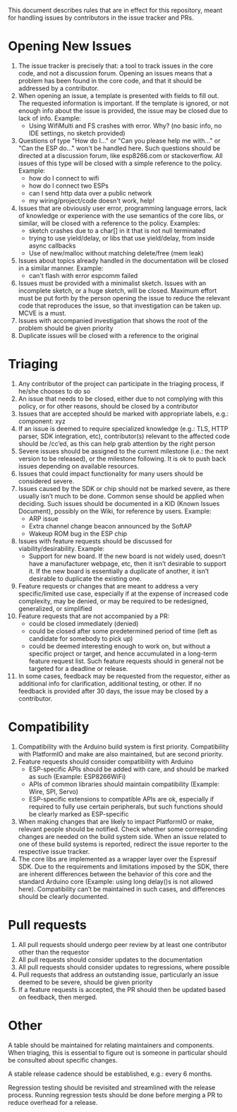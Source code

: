 This document describes rules that are in effect for this repository, meant for handling issues by contributors in the issue tracker and PRs.
# Opening New Issues
1.	The issue tracker is precisely that: a tool to track issues in the core code, and not a discussion forum. Opening an issues means that a problem has been found in the core code, and that it should be addressed by a contributor.
2.	When opening an issue, a template is presented with fields to fill out. The requested information is important. If the template is ignored, or not enough info about the issue is provided, the issue may be closed due to lack of info. Example:
      * Using WifiMulti and FS crashes with error. Why? (no basic info, no IDE settings, no sketch provided)
3. Questions of type "How do I..." or "Can you please help me with..." or "Can the ESP do..." won't be handled here. Such questions should be directed at a discussion forum, like esp8266.com or stackoverflow. All issues of this type will be closed with a simple reference to the policy. Example:
    *	how do I connect to wifi
    * how do I connect two ESPs
    * can I send http data over a public network
    * my wiring/project/code doesn't work, help!
4. Issues that are obviously user error, programming language errors, lack of knowledge or experience with the use semantics of the core libs, or similar, will be closed with a reference to the policy. Examples: 
    *	sketch crashes due to a char[] in it that is not null terminated
    *	trying to use yield/delay, or libs that use yield/delay, from inside async callbacks
    *	Use of new/malloc without matching delete/free (mem leak)
5.	Issues about topics already handled in the documentation will be closed in a similar manner. Example:
    *	can't flash with error espcomm failed
6.	Issues must be provided with a minimalist sketch. Issues with an incomplete sketch, or a huge sketch, will be closed. Maximum effort must be put forth by the person opening the issue to reduce the relevant code that reproduces the issue, so that investigation can be taken up. MCVE is a must.
7.	Issues with accompanied investigation that shows the root of the problem should be given priority
8.	Duplicate issues will be closed with a reference to the original

# Triaging
1.	Any contributor of the project can participate in the triaging process, if he/she chooses to do so
2.	An issue that needs to be closed, either due to not complying with this policy, or for other reasons, should be closed by a contributor
3.	Issues that are accepted should be marked with appropriate labels, e.g.: component: xyz
4.	If an issue is deemed to require specialized knowledge (e.g.: TLS, HTTP parser, SDK integration, etc), contributor(s) relevant to the affected code should be /cc’ed, as this can help grab attention by the right person
5.	Severe issues should be assigned to the current milestone (i.e.: the next version to be released), or the milestone following. It is ok to push back issues depending on available resources.
6.	Issues that could impact functionality for many users should be considered severe. 
7.	Issues caused by the SDK or chip should not be marked severe, as there usually isn’t much to be done. Common sense should be applied when deciding. Such issues should be documented in a KID (Known Issues Document), possibly on the Wiki, for reference by users. Example:
    *	ARP issue
    * Extra channel change beacon announced by the SoftAP
    *	Wakeup ROM bug in the ESP chip
8.	Issues with feature requests should be discussed for viability/desirability. Example:
    *	Support for new board. If the new board is not widely used, doesn’t have a manufacturer webpage, etc, then it isn’t desirable to support it. If the new board is essentially a duplicate of another, it isn’t desirable to duplicate the existing one.
9.	Feature requests or changes that are meant to address a very specific/limited use case, especially if at the expense of increased code complexity, may be denied, or may be required to be redesigned, generalized, or simplified
10.	Feature requests that are not accompanied by a PR:
    *	could be closed immediately (denied)
    *	could be closed after some predetermined period of time (left as candidate for somebody to pick up)
    *	could be deemed interesting enough to work on, but without a specific project or target, and hence accumulated in a long-term feature request list. Such feature requests should in general not be targeted for a deadline or release.
11.	In some cases, feedback may be requested from the requestor, either as additional info for clarification, additional testing, or other. If no feedback is provided after 30 days, the issue may be closed by a contributor.

# Compatibility
1.	Compatibility with the Arduino build system is first priority. Compatibility with PlatformIO and make are also maintained, but are second priority.
2.	Feature requests should consider compatibility with Arduino
    *	ESP-specific APIs should be added with care, and should be marked as such (Example: ESP8266WiFi)
    *	APIs of common libraries should maintain compatibility (Example: Wire, SPI, Servo)
    *	ESP-specific extensions to compatible APIs are ok, especially if required to fully use certain peripherals, but such functions should be clearly marked as ESP-specific
3.	When making changes that are likely to impact PlatformIO or make, relevant people should be notified. Check whether some corresponding changes are needed on the build system side. When an issue related to one of these build systems is reported, redirect the issue reporter to the respective issue tracker.
4.	The core libs are implemented as a wrapper layer over the Espressif SDK. Due to the requirements and limitations imposed by the SDK, there are inherent differences between the behavior of this core and the standard Arduino core (Example: using long delay()s is not allowed here). Compatibility can’t be maintained in such cases, and differences should be clearly documented.

# Pull requests
1.	All pull requests should undergo peer review by at least one contributor other than the requestor
2.	All pull requests should consider updates to the documentation
3.	All pull requests should consider updates to regressions, where possible
4.	Pull requests that address an outstanding issue, particularly an issue deemed to be severe, should be given priority
5.	If a feature requests is accepted, the PR should then be updated based on feedback, then merged.

# Other
A table should be maintained for relating maintainers and components. When triaging, this is essential to figure out is someone in particular should be consulted about specific changes.

A stable release cadence should be established, e.g.: every 6 months.

Regression testing should be revisited and streamlined with the release process. Running regression tests should be done before merging a PR to reduce overhead for a release. 




